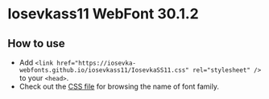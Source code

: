 # Iosevkass11 WebFont 30.1.2

## How to use

- Add `<link href="https://iosevka-webfonts.github.io/iosevkass11/IosevkaSS11.css" rel="stylesheet" />` to your `<head>`.
- Check out the [CSS file](./IosevkaSS11.css) for browsing the name of font family.
